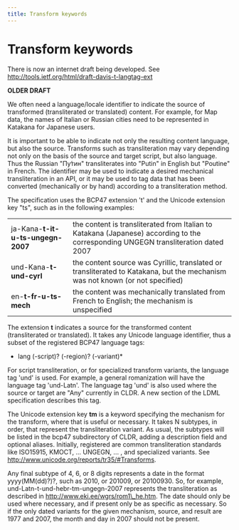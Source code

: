 ```yaml
---
title: Transform keywords
---
```


# Transform keywords

There is now an internet draft being developed. See http://tools.ietf.org/html/draft-davis-t-langtag-ext

**OLDER DRAFT**

We often need a language/locale identifier to indicate the source of transformed (transliterated or translated) content. For example, for Map data, the names of Italian or Russian cities need to be represented in Katakana for Japanese users.

It is important to be able to indicate not only the resulting content language, but also the source. Transforms such as transliteration may vary depending not only on the basis of the source and target script, but also language. Thus the Russian "Пу́тин" transliterates into "Putin" in English but "Poutine" in French. The identifier may be used to indicate a desired mechanical transliteration in an API, or it may be used to tag data that has been converted (mechanically or by hand) according to a transliteration method.

The specification uses the BCP47 extension 't' and the Unicode extension key "ts", such as in the following examples:

|   |   |
|---|---|
| ja-Kana-**t-it-u-ts-ungegn-2007** | the content is transliterated from Italian to Katakana (Japanese) according to the corresponding UNGEGN transliteration dated 2007 |
| und-Kana-**t-und-cyrl** | the content source was Cyrillic, translated or transliterated to Katakana, but the mechanism was not known (or not specified) |
| en-**t-fr-u-ts-mech** | the content was mechanically translated from French to English; the mechanism is unspecified |

The extension **t** indicates a source for the transformed content (transliterated or translated). It takes any Unicode language identifier, thus a subset of the registered BCP47 language tags:

- lang (-script)? (-region)? (-variant)\*

For script transliteration, or for specialized transform variants, the language tag 'und' is used. For example, a general romanization will have the language tag 'und-Latn'. The language tag 'und' is also used where the source or target are "Any" currently in CLDR. A new section of the LDML specification describes this tag.

The Unicode extension key **tm** is a keyword specifying the mechanism for the transform, where that is useful or necessary. It takes N subtypes, in order, that represent the transliteration variant. As usual, the subtypes will be listed in the bcp47 subdirectory of CLDR, adding a description field and optional aliases. Initially, registered are common transliteration standards like ISO15915, KMOCT, ... UNGEGN, ... , and specialized variants. See http://www.unicode.org/reports/tr35/#Transforms.

Any final subtype of 4, 6, or 8 digits represents a date in the format yyyy(MM(dd)?)?, such as 2010, or 201009, or 20100930. So, for example, und-Latn-t-und-hebr-tm-ungegn-2007 represents the transliteration as described in http://www.eki.ee/wgrs/rom1\_he.htm. The date should only be used where necessary, and if present only be as specific as necessary. So if the only dated variants for the given mechanism, source, and result are 1977 and 2007, the month and day in 2007 should not be present.

